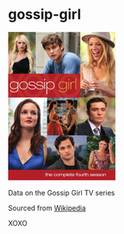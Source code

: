 # gossip-girl

![](assets/Gossip_Girl_season_4_DVD.png)

Data on the Gossip Girl TV series

Sourced from [Wikipedia](https://en.wikipedia.org/wiki/Gossip_Girl)



XOXO


